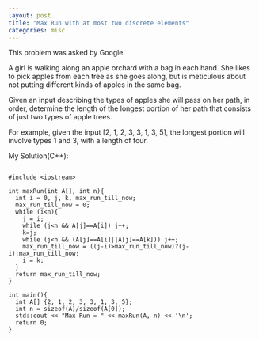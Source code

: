 ```yaml
---
layout: post
title: "Max Run with at most two discrete elements"
categories: misc
---
```


This problem was asked by Google.

A girl is walking along an apple orchard with a bag in each hand. She likes to pick apples from each tree as she goes along, but is meticulous about not putting different kinds of apples in the same bag.

Given an input describing the types of apples she will pass on her path, in order, determine the length of the longest portion of her path that consists of just two types of apple trees.

For example, given the input [2, 1, 2, 3, 3, 1, 3, 5], the longest portion will involve types 1 and 3, with a length of four.


My Solution(C++):
```

#include <iostream>

int maxRun(int A[], int n){
  int i = 0, j, k, max_run_till_now;
  max_run_till_now = 0;
  while (i<n){
    j = i;
    while (j<n && A[j]==A[i]) j++;
    k=j;
    while (j<n && (A[j]==A[i]||A[j]==A[k])) j++;
    max_run_till_now = ((j-i)>max_run_till_now)?(j-i):max_run_till_now;
    i = k;
  }
  return max_run_till_now;
}

int main(){
  int A[] {2, 1, 2, 3, 3, 1, 3, 5};
  int n = sizeof(A)/sizeof(A[0]);
  std::cout << "Max Run = " << maxRun(A, n) << '\n';
  return 0;
}
```
